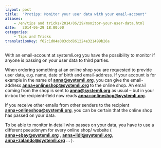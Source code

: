 ```yaml
---
layout: post
title:  "Protipp: Monitor your user data with your email-account"
aliases:
    - /en/tips and tricks/2014/06/29/monitor-your-user-data.html
date:   2014-06-29 18:00:00
categories:
    - Tips and Tricks
translationKey: f62c1d04a083cbd861224e321499b26a
---
```


With an email-account at systemli.org you have the possibility to monitor if anyone is passing on your user data to third parties.

When ordering something at an online shop you are requested to provide user data, e.g. name, date of birth and email-address. If your account is for example in the name of **anna@systemli.org**, you can give the email-address **anna+onlineshop@systemli.org** to the online shop. An email coming from the shop is sent to **anna@systemli.org** as usual – but in your in-box the recipient-field now reads **anna+onlineshop@systemli.org**.

If you receive other emails from other senders to the recipient  **anna+onlineshop@systemli.org**, you can be certain that the online shop has passed on your data.

To be able to monitor in detail who passes on your data, you have to use a different pseudonym for every online shop/ website ( **anna+ebay@systemli.org** , **anna+lidl@systemli.org**, **anna+zalando@systemli.org** ... ).

